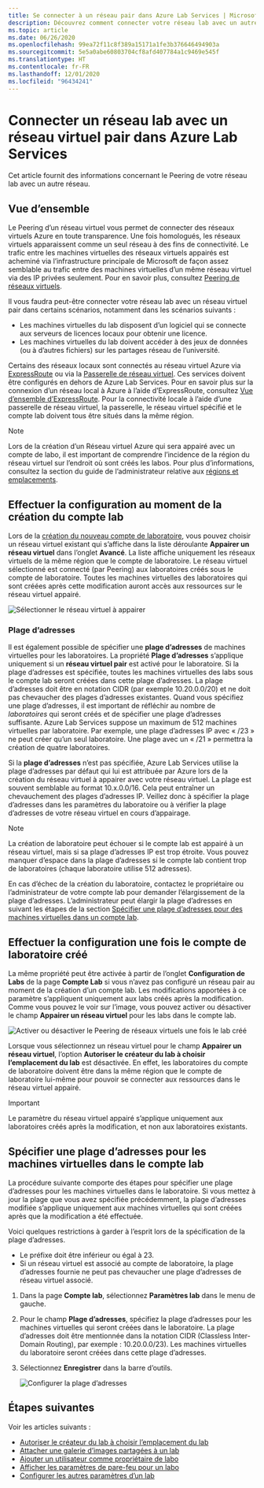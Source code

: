 ```yaml
---
title: Se connecter à un réseau pair dans Azure Lab Services | Microsoft Docs
description: Découvrez comment connecter votre réseau lab avec un autre réseau en tant que pair. Par exemple, connectez votre réseau local d’organisation/université avec le réseau virtuel du Lab dans Azure.
ms.topic: article
ms.date: 06/26/2020
ms.openlocfilehash: 99ea72f11c8f389a15171a1fe3b376646494903a
ms.sourcegitcommit: 5e5a0abe60803704cf8afd407784a1c9469e545f
ms.translationtype: HT
ms.contentlocale: fr-FR
ms.lasthandoff: 12/01/2020
ms.locfileid: "96434241"
---
```

# <a name="connect-your-labs-network-with-a-peer-virtual-network-in-azure-lab-services"></a>Connecter un réseau lab avec un réseau virtuel pair dans Azure Lab Services

Cet article fournit des informations concernant le Peering de votre réseau lab avec un autre réseau.

## <a name="overview"></a>Vue d’ensemble

Le Peering d’un réseau virtuel vous permet de connecter des réseaux virtuels Azure en toute transparence. Une fois homologués, les réseaux virtuels apparaissent comme un seul réseau à des fins de connectivité. Le trafic entre les machines virtuelles des réseaux virtuels appairés est acheminé via l’infrastructure principale de Microsoft de façon assez semblable au trafic entre des machines virtuelles d’un même réseau virtuel via des IP privées seulement. Pour en savoir plus, consultez [Peering de réseaux virtuels](../virtual-network/virtual-network-peering-overview.md).

Il vous faudra peut-être connecter votre réseau lab avec un réseau virtuel pair dans certains scénarios, notamment dans les scénarios suivants :

- Les machines virtuelles du lab disposent d’un logiciel qui se connecte aux serveurs de licences locaux pour obtenir une licence.
- Les machines virtuelles du lab doivent accéder à des jeux de données (ou à d’autres fichiers) sur les partages réseau de l’université.

Certains des réseaux locaux sont connectés au réseau virtuel Azure via [ExpressRoute](../expressroute/expressroute-introduction.md) ou via la [Passerelle de réseau virtuel](../vpn-gateway/vpn-gateway-about-vpngateways.md). Ces services doivent être configurés en dehors de Azure Lab Services. Pour en savoir plus sur la connexion d’un réseau local à Azure à l’aide d’ExpressRoute, consultez [Vue d’ensemble d’ExpressRoute](../expressroute/expressroute-introduction.md). Pour la connectivité locale à l’aide d’une passerelle de réseau virtuel, la passerelle, le réseau virtuel spécifié et le compte lab doivent tous être situés dans la même région.

> [!NOTE]
> Lors de la création d’un Réseau virtuel Azure qui sera appairé avec un compte de labo, il est important de comprendre l’incidence de la région du réseau virtuel sur l’endroit où sont créés les labos.  Pour plus d’informations, consultez la section du guide de l’administrateur relative aux [régions et emplacements](./administrator-guide.md#regionslocations).

## <a name="configure-at-the-time-of-lab-account-creation"></a>Effectuer la configuration au moment de la création du compte lab

Lors de la [création du nouveau compte de laboratoire](tutorial-setup-lab-account.md), vous pouvez choisir un réseau virtuel existant qui s’affiche dans la liste déroulante **Appairer un réseau virtuel** dans l’onglet **Avancé**.  La liste affiche uniquement les réseaux virtuels de la même région que le compte de laboratoire. Le réseau virtuel sélectionné est connecté (par Peering) aux laboratoires créés sous le compte de laboratoire.  Toutes les machines virtuelles des laboratoires qui sont créées après cette modification auront accès aux ressources sur le réseau virtuel appairé.

![Sélectionner le réseau virtuel à appairer](./media/how-to-connect-peer-virtual-network/select-vnet-to-peer.png)

### <a name="address-range"></a>Plage d’adresses

Il est également possible de spécifier une **plage d’adresses** de machines virtuelles pour les laboratoires.  La propriété **Plage d’adresses** s’applique uniquement si un **réseau virtuel pair** est activé pour le laboratoire. Si la plage d’adresses est spécifiée, toutes les machines virtuelles des labs sous le compte lab seront créées dans cette plage d’adresses. La plage d’adresses doit être en notation CIDR (par exemple 10.20.0.0/20) et ne doit pas chevaucher des plages d’adresses existantes.  Quand vous spécifiez une plage d’adresses, il est important de réfléchir au nombre de *laboratoires* qui seront créés et de spécifier une plage d’adresses suffisante. Azure Lab Services suppose un maximum de 512 machines virtuelles par laboratoire.  Par exemple, une plage d’adresses IP avec « /23 » ne peut créer qu’un seul laboratoire.  Une plage avec un « /21 » permettra la création de quatre laboratoires.

Si la **plage d’adresses** n’est pas spécifiée, Azure Lab Services utilise la plage d’adresses par défaut qui lui est attribuée par Azure lors de la création du réseau virtuel à appairer avec votre réseau virtuel.  La plage est souvent semblable au format 10.x.0.0/16.  Cela peut entraîner un chevauchement des plages d’adresses IP. Veillez donc à spécifier la plage d’adresses dans les paramètres du laboratoire ou à vérifier la plage d’adresses de votre réseau virtuel en cours d’appairage.

> [!NOTE]
> La création de laboratoire peut échouer si le compte lab est appairé à un réseau virtuel, mais si sa plage d’adresses IP est trop étroite. Vous pouvez manquer d’espace dans la plage d’adresses si le compte lab contient trop de laboratoires (chaque laboratoire utilise 512 adresses). 
> 
> En cas d’échec de la création du laboratoire, contactez le propriétaire ou l’administrateur de votre compte lab pour demander l’élargissement de la plage d’adresses. L’administrateur peut élargir la plage d’adresses en suivant les étapes de la section [Spécifier une plage d’adresses pour des machines virtuelles dans un compte lab](#specify-an-address-range-for-vms-in-the-lab-account). 

## <a name="configure-after-the-lab-account-is-created"></a>Effectuer la configuration une fois le compte de laboratoire créé

La même propriété peut être activée à partir de l’onglet **Configuration de Labs** de la page **Compte Lab** si vous n’avez pas configuré un réseau pair au moment de la création d’un compte lab. Les modifications apportées à ce paramètre s’appliquent uniquement aux labs créés après la modification. Comme vous pouvez le voir sur l’image, vous pouvez activer ou désactiver le champ **Appairer un réseau virtuel** pour les labs dans le compte lab.

![Activer ou désactiver le Peering de réseaux virtuels une fois le lab créé](./media/how-to-connect-peer-virtual-network/select-vnet-to-peer-existing-lab.png)

Lorsque vous sélectionnez un réseau virtuel pour le champ **Appairer un réseau virtuel**, l’option **Autoriser le créateur du lab à choisir l’emplacement du lab** est désactivée. En effet, les laboratoires du compte de laboratoire doivent être dans la même région que le compte de laboratoire lui-même pour pouvoir se connecter aux ressources dans le réseau virtuel appairé.

> [!IMPORTANT]
> Le paramètre du réseau virtuel appairé s’applique uniquement aux laboratoires créés après la modification, et non aux laboratoires existants.


## <a name="specify-an-address-range-for-vms-in-the-lab-account"></a>Spécifier une plage d’adresses pour les machines virtuelles dans le compte lab
La procédure suivante comporte des étapes pour spécifier une plage d’adresses pour les machines virtuelles dans le laboratoire. Si vous mettez à jour la plage que vous avez spécifiée précédemment, la plage d’adresses modifiée s’applique uniquement aux machines virtuelles qui sont créées après que la modification a été effectuée. 

Voici quelques restrictions à garder à l’esprit lors de la spécification de la plage d’adresses. 

- Le préfixe doit être inférieur ou égal à 23. 
- Si un réseau virtuel est associé au compte de laboratoire, la plage d’adresses fournie ne peut pas chevaucher une plage d’adresses de réseau virtuel associé.

1. Dans la page **Compte lab**, sélectionnez **Paramètres lab** dans le menu de gauche.
2. Pour le champ **Plage d’adresses**, spécifiez la plage d’adresses pour les machines virtuelles qui seront créées dans le laboratoire. La plage d’adresses doit être mentionnée dans la notation CIDR (Classless Inter-Domain Routing), par exemple : 10.20.0.0/23). Les machines virtuelles du laboratoire seront créées dans cette plage d’adresses.
3. Sélectionnez **Enregistrer** dans la barre d’outils. 

    ![Configurer la plage d’adresses](./media/how-to-manage-lab-accounts/labs-configuration-page-address-range.png)

## <a name="next-steps"></a>Étapes suivantes

Voir les articles suivants :

- [Autoriser le créateur du lab à choisir l’emplacement du lab](allow-lab-creator-pick-lab-location.md)
- [Attacher une galerie d’images partagées à un lab](how-to-attach-detach-shared-image-gallery.md)
- [Ajouter un utilisateur comme propriétaire de labo](how-to-add-user-lab-owner.md)
- [Afficher les paramètres de pare-feu pour un labo](how-to-configure-firewall-settings.md)
- [Configurer les autres paramètres d’un lab](how-to-configure-lab-accounts.md)
